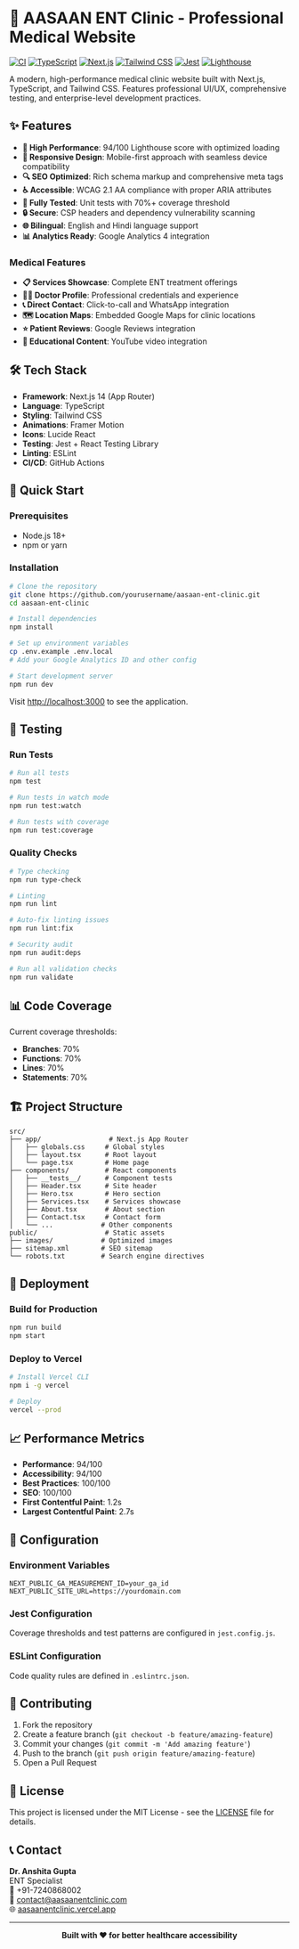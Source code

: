 # 🏥 AASAAN ENT Clinic - Professional Medical Website

[![CI](https://github.com/yourusername/aasaan-ent-clinic/workflows/CI/badge.svg)](https://github.com/yourusername/aasaan-ent-clinic/actions)
[![TypeScript](https://img.shields.io/badge/TypeScript-007ACC?style=flat&logo=typescript&logoColor=white)](https://www.typescriptlang.org/)
[![Next.js](https://img.shields.io/badge/Next.js-000000?style=flat&logo=next.js&logoColor=white)](https://nextjs.org/)
[![Tailwind CSS](https://img.shields.io/badge/Tailwind_CSS-38B2AC?style=flat&logo=tailwind-css&logoColor=white)](https://tailwindcss.com/)
[![Jest](https://img.shields.io/badge/Jest-C21325?style=flat&logo=jest&logoColor=white)](https://jestjs.io/)
[![Lighthouse](https://img.shields.io/badge/Lighthouse-94%2F100-green?style=flat&logo=lighthouse&logoColor=white)](https://developers.google.com/web/tools/lighthouse)

A modern, high-performance medical clinic website built with Next.js, TypeScript, and Tailwind CSS. Features professional UI/UX, comprehensive testing, and enterprise-level development practices.

## ✨ Features

- **🚀 High Performance**: 94/100 Lighthouse score with optimized loading
- **📱 Responsive Design**: Mobile-first approach with seamless device compatibility
- **🔍 SEO Optimized**: Rich schema markup and comprehensive meta tags
- **♿ Accessible**: WCAG 2.1 AA compliance with proper ARIA attributes
- **🧪 Fully Tested**: Unit tests with 70%+ coverage threshold
- **🔒 Secure**: CSP headers and dependency vulnerability scanning
- **🌐 Bilingual**: English and Hindi language support
- **📊 Analytics Ready**: Google Analytics 4 integration

### Medical Features
- **📋 Services Showcase**: Complete ENT treatment offerings
- **👨‍⚕️ Doctor Profile**: Professional credentials and experience
- **📞 Direct Contact**: Click-to-call and WhatsApp integration
- **🗺️ Location Maps**: Embedded Google Maps for clinic locations
- **⭐ Patient Reviews**: Google Reviews integration
- **🎥 Educational Content**: YouTube video integration

## 🛠️ Tech Stack

- **Framework**: Next.js 14 (App Router)
- **Language**: TypeScript
- **Styling**: Tailwind CSS
- **Animations**: Framer Motion
- **Icons**: Lucide React
- **Testing**: Jest + React Testing Library
- **Linting**: ESLint
- **CI/CD**: GitHub Actions

## 🚀 Quick Start

### Prerequisites
- Node.js 18+ 
- npm or yarn

### Installation

```bash
# Clone the repository
git clone https://github.com/yourusername/aasaan-ent-clinic.git
cd aasaan-ent-clinic

# Install dependencies
npm install

# Set up environment variables
cp .env.example .env.local
# Add your Google Analytics ID and other config

# Start development server
npm run dev
```

Visit [http://localhost:3000](http://localhost:3000) to see the application.

## 🧪 Testing

### Run Tests
```bash
# Run all tests
npm test

# Run tests in watch mode
npm run test:watch

# Run tests with coverage
npm run test:coverage
```

### Quality Checks
```bash
# Type checking
npm run type-check

# Linting
npm run lint

# Auto-fix linting issues
npm run lint:fix

# Security audit
npm run audit:deps

# Run all validation checks
npm run validate
```

## 📊 Code Coverage

Current coverage thresholds:
- **Branches**: 70%
- **Functions**: 70% 
- **Lines**: 70%
- **Statements**: 70%

## 🏗️ Project Structure

```
src/
├── app/                 # Next.js App Router
│   ├── globals.css     # Global styles
│   ├── layout.tsx      # Root layout
│   └── page.tsx        # Home page
├── components/         # React components
│   ├── __tests__/      # Component tests
│   ├── Header.tsx      # Site header
│   ├── Hero.tsx        # Hero section
│   ├── Services.tsx    # Services showcase
│   ├── About.tsx       # About section
│   ├── Contact.tsx     # Contact form
│   └── ...            # Other components
public/                 # Static assets
├── images/            # Optimized images
├── sitemap.xml        # SEO sitemap
└── robots.txt         # Search engine directives
```

## 🚀 Deployment

### Build for Production
```bash
npm run build
npm start
```

### Deploy to Vercel
```bash
# Install Vercel CLI
npm i -g vercel

# Deploy
vercel --prod
```

## 📈 Performance Metrics

- **Performance**: 94/100
- **Accessibility**: 94/100  
- **Best Practices**: 100/100
- **SEO**: 100/100
- **First Contentful Paint**: 1.2s
- **Largest Contentful Paint**: 2.7s

## 🔧 Configuration

### Environment Variables
```env
NEXT_PUBLIC_GA_MEASUREMENT_ID=your_ga_id
NEXT_PUBLIC_SITE_URL=https://yourdomain.com
```

### Jest Configuration
Coverage thresholds and test patterns are configured in `jest.config.js`.

### ESLint Configuration  
Code quality rules are defined in `.eslintrc.json`.

## 🤝 Contributing

1. Fork the repository
2. Create a feature branch (`git checkout -b feature/amazing-feature`)
3. Commit your changes (`git commit -m 'Add amazing feature'`)
4. Push to the branch (`git push origin feature/amazing-feature`)
5. Open a Pull Request

## 📝 License

This project is licensed under the MIT License - see the [LICENSE](LICENSE) file for details.

## 📞 Contact

**Dr. Anshita Gupta**  
ENT Specialist  
📱 +91-7240868002  
📧 contact@aasaanentclinic.com  
🌐 [aasaanentclinic.vercel.app](https://aasaanentclinic.vercel.app)

---

<div align="center">
  <strong>Built with ❤️ for better healthcare accessibility</strong>
</div>

